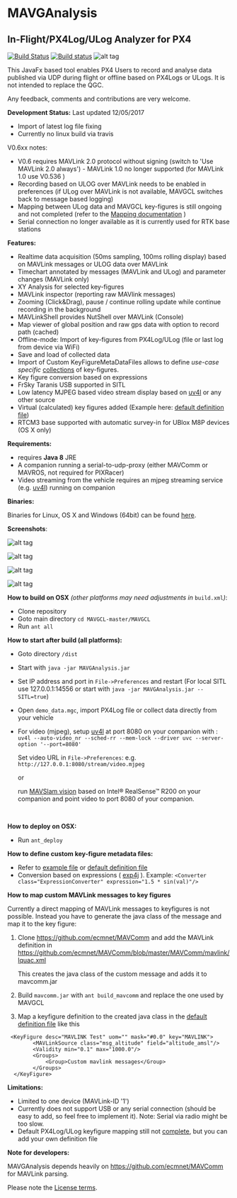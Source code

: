 

# MAVGAnalysis

## In-Flight/PX4Log/ULog Analyzer for PX4 

[![Build Status](https://travis-ci.org/ecmnet/MAVGCL.svg?branch=master)](https://travis-ci.org/ecmnet/MAVGCL) [![Build status](https://ci.appveyor.com/api/projects/status/jqo0dnkcksaj6b3s?svg=true)](https://ci.appveyor.com/project/ecmnet/mavgcl) ![alt tag](https://img.shields.io/github/release/ecmnet/MAVGCL.svg)




This JavaFx based tool enables PX4 Users to record and analyse data published via UDP during flight or offline based on PX4Logs or ULogs. It is not intended to replace the QGC. 

Any feedback, comments and contributions are very welcome.

**Development Status:** Last updated 12/05/2017

- Import of latest log file fixing
- Currently no linux build via travis

V0.6xx notes:

- V0.6 requires MAVLink 2.0 protocol without signing (switch to 'Use MAVLink 2.0 always') - MAVLink 1.0 no longer supported (for MAVLink 1.0 use V0.536 )
- Recording based on ULOG over MAVLink needs to be enabled in preferences (if ULog over MAVLink is not available, MAVGCL switches back to message based logging)
- Mapping between ULog data and MAVGCL key-figures is still ongoing and not completed (refer to the [Mapping documentation](https://github.com/ecmnet/MAVGCL/blob/master/MAVGCL/UlogKeyFiguresAssignment.xlsx) )
- Serial connection no longer available as it is currently used for RTK base stations


**Features:**

- Realtime data acquisition (50ms sampling, 100ms rolling display) based on MAVLink messages or ULOG data over MAVLink
- Timechart annotated by messages (MAVLink and ULog) and parameter changes (MAVLink only)
- XY Analysis for selected key-figures
- MAVLink inspector (reporting raw MAVlink messages)
- Zooming (Click&Drag), pause / continue rolling update while continue recording in the background
- MAVLinkShell provides NutShell over MAVLink (Console)
- Map viewer of global position and raw gps data with option to record path (cached)
- Offline-mode: Import of key-figures from PX4Log/ULog (file or last log from device via WiFi)
- Save and load of collected data 
- Import of Custom KeyFigureMetaDataFiles allows to define *use-case specific* [collections](https://github.com/ecmnet/MAVGCL/blob/master/MAVGCL/ExampleKeyfigureMetaData.xml) of key-figures.
- Key figure conversion based on expressions
- FrSky Taranis USB supported in SITL
- Low latency MJPEG based video stream display based on [uv4l](http://www.linux-projects.org) or any other source
- Virtual (calculated) key figures added (Example here: [default definition file](https://github.com/ecmnet/MAVGCL/blob/master/MAVGCL/src/com/comino/flight/model/AnalysisDataModelMetaData.xml#L1000))
- RTCM3 base supported with automatic survey-in for UBlox M8P devices (OS X only)

**Requirements:**

- requires **Java 8** JRE
- A companion running a serial-to-udp-proxy (either MAVComm or MAVROS, not required for PIXRacer)
- Video streaming from the vehicle requires an mjpeg streaming service (e.g.  [uv4l](http://www.linux-projects.org)) running on companion 

**Binaries:**

Binaries for Linux, OS X and Windows (64bit) can be found [here](https://github.com/ecmnet/MAVGCL/releases).

**Screenshots**:

![alt tag](https://raw.github.com/ecmnet/MAVGCL/master/MAVGCL/screenshot7.png)

![alt tag](https://raw.github.com/ecmnet/MAVGCL/master/MAVGCL/screenshot5.png)

![alt tag](https://raw.github.com/ecmnet/MAVGCL/master/MAVGCL/screenshot6.png)

![alt tag](https://raw.github.com/ecmnet/MAVGCL/master/MAVGCL/screenshot8.png)

**How to build on OSX** *(other platforms may need adjustments in* `build.xml`*)*:

- Clone repository
- Goto main directory  `cd MAVGCL-master/MAVGCL`
- Run `ant all`

**How to start after build  (all platforms):**

- Goto directory `/dist`

- Start with `java -jar MAVGAnalysis.jar`

- Set IP address and port in `File->Preferences` and restart (For local SITL use 127.0.0.1:14556 or start with `java -jar MAVGAnalysis.jar --SITL=true`)

- Open `demo_data.mgc`, import PX4Log file or collect data directly from your vehicle

- For video (mjpeg), setup  [uv4l](http://www.linux-projects.org) at port 8080 on your companion with :
  ​
  `uv4l --auto-video_nr --sched-rr --mem-lock --driver uvc --server-option '--port=8080'`

  Set video URL in `File->Preferences`: e.g. `http://127.0.0.1:8080/stream/video.mjpeg`

  or 

  run [MAVSlam vision]( https://github.com/ecmnet/MAVSlam) based on Intel® RealSense™ R200 on your companion and point video to port 8080 of your companion.

  ​

**How to deploy on OSX:**

- Run `ant_deploy`


**How to define custom key-figure metadata files:**

- Refer to [example file](https://github.com/ecmnet/MAVGCL/blob/master/MAVGCL/ExampleKeyfigureMetaData.xml) or [default definition file](https://github.com/ecmnet/MAVGCL/blob/master/MAVGCL/src/com/comino/flight/model/AnalysisDataModelMetaData.xml#L515)
- Conversion based on expressions ( [exp4j](http://www.objecthunter.net/exp4j/#Built-in_functions) ).
  Example: `<Converter class="ExpressionConverter" expression="1.5 * sin(val)"/>`


**How to map custom MAVLink messages to key figures**

Currently a direct mapping of MAVLink messages to keyfigures is not possible. Instead you have to generate the java class of the message and map it to the key figure:

1. Clone https://github.com/ecmnet/MAVComm and add the MAVLink definition in https://github.com/ecmnet/MAVComm/blob/master/MAVComm/mavlink/lquac.xml

   This creates the java class of the custom message and adds it to mavcomm.jar

2. Build `mavcomm.jar` with `ant build_mavcomm` and replace the one used by MAVGCL

3. Map a keyfigure definition to the created java class in the [default definition file](https://github.com/ecmnet/MAVGCL/blob/master/MAVGCL/src/com/comino/flight/model/AnalysisDataModelMetaData.xml#L515) like this


```
 <KeyFigure desc="MAVLINK Test" uom="" mask="#0.0" key="MAVLINK">
		<MAVLinkSource class="msg_altitude" field="altitude_amsl"/>
		<Validity min="0.1" max="1000.0"/>
		<Groups>
			<Group>Custom mavlink messages</Group>
		</Groups>
  </KeyFigure>
```
**Limitations:**

- Limited to one device (MAVLink-ID '1')
- Currently does not support USB or any serial connection (should be easy to add, so feel free to implement it). Note: Serial via radio might be too slow.
- Default PX4Log/ULog keyfigure mapping still not [complete](https://github.com/ecmnet/MAVGCL/blob/master/MAVGCL/src/com/comino/flight/model/AnalysisDataModelMetaData.xml), but you can add your own definition file


**Note for developers:**

MAVGAnalysis depends heavily on https://github.com/ecmnet/MAVComm for MAVLink parsing.


Please note the [License terms](https://github.com/ecmnet/MAVGCL/blob/master/MAVGCL/LICENSE.md).


